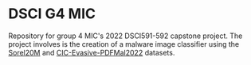 # DSCI G4 MIC

Repository for group 4 MIC's 2022 DSCI591-592 capstone project. The project involves is the creation of a malware image classifier using the [Sorel20M](https://github.com/sophos-ai/SOREL-20M) and [CIC-Evasive-PDFMal2022](https://www.unb.ca/cic/datasets/pdfmal-2022.html) datasets.